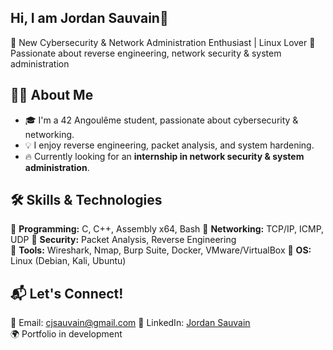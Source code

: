 ## Hi, I am Jordan Sauvain👋

🚀 New Cybersecurity & Network Administration Enthusiast | Linux Lover
🔎 Passionate about reverse engineering, network security & system administration 

## 👨‍💻 About Me
- 🎓 I'm a 42 Angoulême student, passionate about cybersecurity & networking. 
- 💡 I enjoy reverse engineering, packet analysis, and system hardening.  
- 🔥 Currently looking for an **internship in network security & system administration**.
  
## 🛠️ Skills & Technologies
🔹 **Programming:** C, C++, Assembly x64, Bash
🔹 **Networking:** TCP/IP, ICMP, UDP
🔹 **Security:** Packet Analysis, Reverse Engineering  
🔹 **Tools:** Wireshark, Nmap, Burp Suite, Docker, VMware/VirtualBox
🔹 **OS:** Linux (Debian, Kali, Ubuntu)

## 📬 Let's Connect!  
📧 Email: cjsauvain@gmail.com
🔗 LinkedIn: [Jordan Sauvain](https://www.linkedin.com/in/jordan-sauvain-5b0560171/)  
🌍 Portfolio in development

<!--
**cjsauvain/cjsauvain** is a ✨ _special_ ✨ repository because its `README.md` (this file) appears on your GitHub profile.

Here are some ideas to get you started:

- 🔭 I’m currently working on ...
- 🌱 I’m currently learning ...
- 👯 I’m looking to collaborate on ...
- 🤔 I’m looking for help with ...
- 💬 Ask me about ...
- 📫 How to reach me: ...
- 😄 Pronouns: ...
- ⚡ Fun fact: ...
-->
